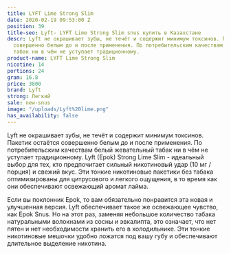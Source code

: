 ```yaml
---
title: LYFT Lime Strong Slim
date: 2020-02-19 09:53:00 Z
position: 39
title-seo: Lyft- LYFT Lime Strong Slim snus купить в Казахстане
descr: Lyft не окрашивает зубы, не течёт и содержит минимум токсинов. Пакетик остаётся
  совершенно белым до и после применения. По потребительским качествам белый жевательный
  табак ни в чём не уступает традиционному.
product-name: LYFT Lime Strong Slim
nicotine: 14
portions: 24
gram: 16.8
price: 3800
brand: Lyft
strong: Легкий
sale: new-snus
image: "/uploads/Lyft%20lime.png"
has_availability: false
---
```


Lyft не окрашивает зубы, не течёт и содержит минимум токсинов. Пакетик остаётся совершенно белым до и после применения. По потребительским качествам белый жевательный табак ни в чём не уступает традиционному.
Lyft (Epok) Strong Lime Slim - идеальный выбор для тех, кто предпочитает сильный никотиновый удар (10 мг / порция) и свежий вкус. Эти тонкие никотиновые пакетики без табака оптимизированы для цитрусового и легкого ощущения, в то время как они обеспечивают освежающий аромат лайма.

Если вы поклонник Epok, то вам обязательно понравится эта новая и улучшенная версия. Lyft обеспечивает такое же освежающее чувство, как Epok Snus. Но на этот раз, заменяя небольшое количество табака натуральными волокнами из сосны и эвкалипта, это означает, что нет пятен и нет необходимости хранить его в холодильнике. Эти тонкие никотиновые мешочки удобно ложатся под вашу губу и обеспечивают длительное выделение  никотина.
